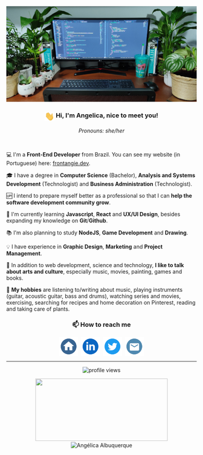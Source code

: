 <img width="auto" src="https://raw.githubusercontent.com/angelicaalbuquerque/angelicaalbuquerque/master/github-cover-lightmode.jpg">

<h3 align="center"> <img src="https://raw.githubusercontent.com/angelicaalbuquerque/badges-and-icons/main/gif/hi.gif" align="top" width="25px" height="25px"> Hi, I'm Angelica, nice to meet you!</h3>
<p align="center"><em>Pronouns: she/her</em></p>

<br />

<p>💻 I'm a <b>Front-End Developer</b> from Brazil. You can see my website (in Portuguese) here: <a href="https://www.frontangie.dev" target="_blank">frontangie.dev</a>.</p>
<p>🎓 I have a degree in <b>Computer Science</b> (Bachelor), <b>Analysis and Systems Development</b> (Technologist) and <b>Business Administration</b> (Technologist).</p>
<p>🆙 I intend to prepare myself better as a professional so that I can <b>help the software development community grow</b>.</p>
<p>📖 I'm currently learning <b>Javascript</b>, <b>React</b> and <b>UX/UI Design</b>, besides expanding my knowledge on <b>Git</b>/<b>Github</b>.</p>
<p>📚 I'm also planning to study <b>NodeJS</b>, <b>Game Development</b> and <b>Drawing</b>.</p>
<p>💡 I have experience in <b>Graphic Design</b>, <b>Marketing</b> and <b>Project Management</b>.</p>
<p>💬 In addition to web development, science and technology, <b>I like to talk about arts and culture</b>, especially music, movies, painting, games and books.</p>
<p>🎉 <b>My hobbies</b> are listening to/writing about music, playing instruments (guitar, acoustic guitar, bass and drums), watching series and movies, exercising, searching for recipes and home decoration on Pinterest, reading and taking care of plants.</p>
<p>
  
<h3 align="center">📫 How to reach me</h3>

<p align="center">
  <a href="https://www.frontangie.dev/" target="_blank"><img align="center" src="https://raw.githubusercontent.com/angelicaalbuquerque/badges-and-icons/main/icons/circle/portfolio.svg" alt="frontangie.dev" height="50" width="50" /></a>&nbsp
  <a href="https://linkedin.com/in/angelica-albuquerque/" target="_blank"><img align="center" src="https://raw.githubusercontent.com/angelicaalbuquerque/badges-and-icons/main/icons/circle/linkedin.svg" alt="Linkedin - Angélica Albuquerque" height="50" width="50" /></a>&nbsp
    <a href="https://twitter.com/FrontAngie/" target="_blank"><img align="center" src="https://raw.githubusercontent.com/angelicaalbuquerque/badges-and-icons/main/icons/circle/twitter.svg" alt="/twitter angelica_oa" height="50" width="50" /></a>&nbsp
  <a href="mailto:hi@frontangie.dev" target="_blank"><img align="center" src="https://raw.githubusercontent.com/angelicaalbuquerque/badges-and-icons/main/icons/circle/email.svg" alt="Email - Angélica Albuquerque" height="50" width="50" /></a>
</p>

---

<p align="center">
   <img src="https://komarev.com/ghpvc/?username=your-github-angelicaalbuquerque&style=plastic" alt="profile views" /> 
</p>


<p align="center">
  <img width="350px" height="165px" src="https://github-readme-stats.vercel.app/api/top-langs/?username=angelicaalbuquerque&hide=html&layout=compact" />
  <img width="415px" height="165px" src="https://github-readme-stats.vercel.app/api?username=angelicaalbuquerque&show_icons=true" alt="Angélica Albuquerque" />
</p>
